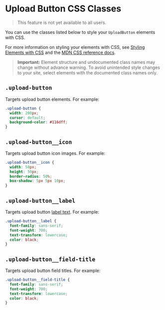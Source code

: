 <!-- This article was published using the Doc Push single-sourcing tool. Any changes to this article MUST be made in the source file. Find it at www.github.com/wix-private/velo-docs.-->

# Upload Button CSS Classes

> This feature is not yet available to all users.

You can use the classes listed below
to style your `UploadButton` elements with CSS.

For more information on styling your elements with CSS, see
[Styling Elements with CSS]($w/styling-elements-with-css) and the
[MDN CSS reference docs](https://developer.mozilla.org/en-US/docs/Learn/CSS).

<blockquote class="important">

__Important:__
Element structure and undocumented class names
may change without advance warning.
To avoid unintended style changes to your site,
select elements with the documented class names only.

</blockquote>

## `.upload-button`

Targets upload button elements.
For example:

```css
.upload-button {
  width: 200px;
  cursor: default;
  background-color: #116dff;
}
```

## `.upload-button__icon`

Targets upload button icon images.
For example:

```css
.upload-button__icon {
  width: 50px;
  height: 50px;
  border-radius: 50%;
  box-shadow: 5px 5px 10px;
}
```

## `.upload-button__label`

Targets upload button [label text]($w/uploadbutton/buttonlabel).
For example:

```css
.upload-button__label {
  font-family: sans-serif;
  font-weight: 700;
  text-transform: lowercase;
  color: black;
}
```

## `.upload-button__field-title`

Targets upload button field titles.
For example:

```css
.upload-button__field-title {
  font-family: sans-serif;
  font-weight: 700;
  text-transform: lowercase;
  color: black;
}
```
